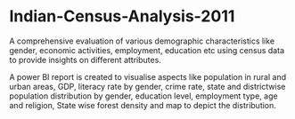 # Indian-Census-Analysis-2011
A comprehensive evaluation of various demographic characteristics like gender, economic activities, employment, education etc using census data to provide insights on different attributes.

A power BI report is created to visualise aspects like population in rural and urban areas, GDP, literacy rate by gender, crime rate, state and districtwise population distribution by gender, education level, employment type, age and religion, State wise forest density and map to depict the distribution.
